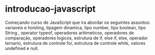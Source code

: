 # introducao-javascript
Começando curso de JavaScript que ira abordar os seguintes assuntos:
variaveis e hoisting,
tipagem dinamica,
tipo number,
tipo boolean,
tipo String ,
operator typeof,
operadores aritimeticos,
operadores de comparação,
operadores logicos,
estrutura de if, else if, else,
operador ternario,
estrutura de controle for,
estrutura de controle while,
valores undefined e null.
